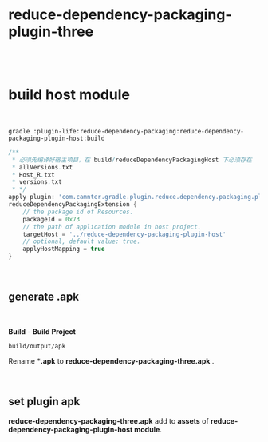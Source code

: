 # reduce-dependency-packaging-plugin-three

<br>
<br>

# build host module

<br>

```shell
gradle :plugin-life:reduce-dependency-packaging:reduce-dependency-packaging-plugin-host:build
```

```groovy
/**
 * 必须先编译好宿主项目，在 build/reduceDependencyPackagingHost 下必须存在
 * allVersions.txt
 * Host_R.txt
 * versions.txt
 * */
apply plugin: 'com.camnter.gradle.plugin.reduce.dependency.packaging.plugin'
reduceDependencyPackagingExtension {
    // the package id of Resources.
    packageId = 0x73
    // the path of application module in host project.
    targetHost = '../reduce-dependency-packaging-plugin-host'
    // optional, default value: true.
    applyHostMapping = true
}
```

<br>

## generate .apk
 
<br>

**Build** - **Build Project**
    
`build/output/apk`

Rename ***.apk** to **reduce-dependency-packaging-three.apk** .

<br>

## set plugin apk

**reduce-dependency-packaging-three.apk** add to **assets** of **reduce-dependency-packaging-plugin-host module**.
